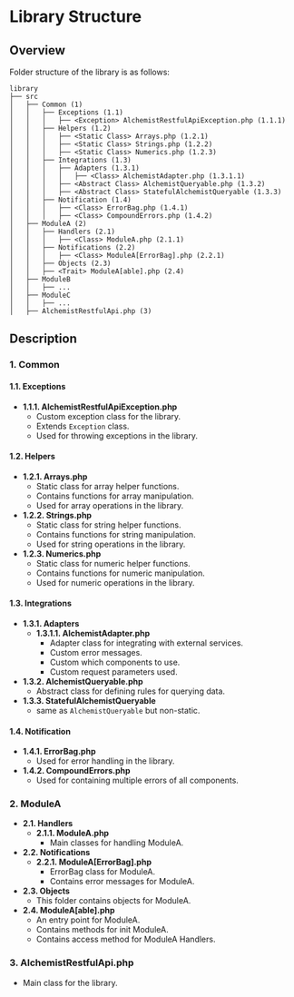 # Library Structure

## Overview

Folder structure of the library is as follows:

```
library
├── src
│   ├── Common (1)
│   │   ├── Exceptions (1.1)
│   │   │   ├── <Exception> AlchemistRestfulApiException.php (1.1.1)
│   │   ├── Helpers (1.2)
│   │   │   ├── <Static Class> Arrays.php (1.2.1)
│   │   │   ├── <Static Class> Strings.php (1.2.2)
│   │   │   ├── <Static Class> Numerics.php (1.2.3)
│   │   ├── Integrations (1.3)
│   │   │   ├── Adapters (1.3.1)
│   │   │   │   ├── <Class> AlchemistAdapter.php (1.3.1.1)
│   │   │   ├── <Abstract Class> AlchemistQueryable.php (1.3.2)
│   │   │   ├── <Abstract Class> StatefulAlchemistQueryable (1.3.3)
│   │   ├── Notification (1.4)
│   │   │   ├── <Class> ErrorBag.php (1.4.1)
│   │   │   ├── <Class> CompoundErrors.php (1.4.2)
│   ├── ModuleA (2)
│   │   ├── Handlers (2.1)
│   │   │   ├── <Class> ModuleA.php (2.1.1)
│   │   ├── Notifications (2.2)
│   │   │   ├── <Class> ModuleA[ErrorBag].php (2.2.1)
│   │   ├── Objects (2.3)
│   │   ├── <Trait> ModuleA[able].php (2.4)
│   ├── ModuleB
│   │   ├── ...
│   ├── ModuleC
│   │   ├── ...
│   ├── AlchemistRestfulApi.php (3)
```

## Description

### 1. Common

#### 1.1. Exceptions

- **1.1.1. AlchemistRestfulApiException.php**
  - Custom exception class for the library.
  - Extends `Exception` class.
  - Used for throwing exceptions in the library.

#### 1.2. Helpers

- **1.2.1. Arrays.php**
  - Static class for array helper functions.
  - Contains functions for array manipulation.
  - Used for array operations in the library.
- **1.2.2. Strings.php**
  - Static class for string helper functions.
  - Contains functions for string manipulation.
  - Used for string operations in the library.
- **1.2.3. Numerics.php**
  - Static class for numeric helper functions.
  - Contains functions for numeric manipulation.
  - Used for numeric operations in the library.

#### 1.3. Integrations

- **1.3.1. Adapters**
  - **1.3.1.1. AlchemistAdapter.php**
    - Adapter class for integrating with external services.
    - Custom error messages.
    - Custom which components to use.
    - Custom request parameters used.
- **1.3.2. AlchemistQueryable.php**
  - Abstract class for defining rules for querying data.
- **1.3.3. StatefulAlchemistQueryable**
  - same as `AlchemistQueryable` but non-static.

#### 1.4. Notification

- **1.4.1. ErrorBag.php**
  - Used for error handling in the library.
- **1.4.2. CompoundErrors.php**
  - Used for containing multiple errors of all components.

### 2. ModuleA

- **2.1. Handlers**
  - **2.1.1. ModuleA.php**
    - Main classes for handling ModuleA.
- **2.2. Notifications**
  - **2.2.1. ModuleA[ErrorBag].php**
      - ErrorBag class for ModuleA.
      - Contains error messages for ModuleA.
- **2.3. Objects**
    - This folder contains objects for ModuleA.
- **2.4. ModuleA[able].php**
  - An entry point for ModuleA.
  - Contains methods for init ModuleA.
  - Contains access method for ModuleA Handlers.

### 3. AlchemistRestfulApi.php
- Main class for the library.